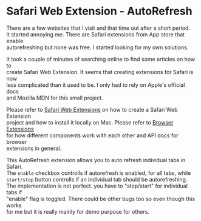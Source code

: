 #  Safari Web Extension - AutoRefresh

There are a few websites that I visit and that time out after a short period.  
It started annoying me. There are Safari extensions from App store that enable  
autorefreshing but none was free. I started looking for my own solutions. 

It took a couple of minutes of searching online to find some articles on how to  
create Safari Web Extension. It seems that creating extensions for Safari is now  
less complicated than it used to be. I only had to rely on Apple's official docs  
and Mozilla MDN for this small project.

Please refer to [Safari Web Extensions](https://developer.apple.com/documentation/safariservices/safari_web_extensions) on how to create a Safari Web Extension  
project and how to install it locally on Mac. Please refer to [Browser Extensions](https://developer.mozilla.org/en-US/docs/Mozilla/Add-ons/WebExtensions)  
for how different components work with each other and API docs for browser  
extensions in general.

This AutoRefresh extension allows you to auto refresh individual tabs in Safari.  
The `enable` checkbox controlls if autorefresh is enabled, for all tabs, while  
`start/stop` button controlls if an individual tab should be autorefreshing.  
The implementation is not perfect. you have to "stop/start" for individual tabs if  
"enable" flag is toggled. There could be other bugs too so even though this works  
for me but it is really mainly for demo purpose for others.
